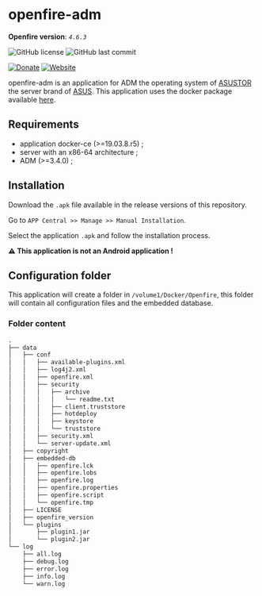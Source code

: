 # openfire-adm

__Openfire version__: _`4.6.3`_

![GitHub license](https://img.shields.io/badge/license-GPL--3.0-%23fe7d37) ![GitHub last commit](https://img.shields.io/github/last-commit/EndMove/openfire-adm)

[![Donate][link-icon-coffee]][link-paypal-me] [![Website][link-icon-website]][link-website]

[link-icon-coffee]: https://img.shields.io/badge/%E2%98%95-Buy%20me%20a%20cup%20of%20coffee-991481.svg
[link-paypal-me]: https://www.paypal.me/EndMove/2.5eur
[link-icon-website]: https://img.shields.io/badge/%F0%9F%92%BB-My%20Web%20Site-0078D4.svg
[link-website]: https://www.endmove.eu/

openfire-adm is an application for ADM the operating system of [ASUSTOR](https://www.asustor.com/) the server brand of [ASUS](https://www.asus.com/).
This application uses the docker package available [here](https://github.com/EndMove/openfire-docker).

## Requirements

- application docker-ce (>=19.03.8.r5) ;
- server with an x86-64 architecture ;
- ADM (>=3.4.0) ;

## Installation

Download the `.apk` file available in the release versions
of this repository.

Go to `APP Central >> Manage >> Manual Installation`.

Select the application `.apk` and follow the installation process.

__:warning: This application is not an Android application !__

## Configuration folder

This application will create a folder in `/volume1/Docker/Openfire`, this folder will contain all configuration files and the embedded database.

### Folder content

````txt
.
├── data
│   ├── conf
│   │   ├── available-plugins.xml
│   │   ├── log4j2.xml
│   │   ├── openfire.xml
│   │   ├── security
│   │   │   ├── archive
│   │   │   │   └── readme.txt
│   │   │   ├── client.truststore
│   │   │   ├── hotdeploy
│   │   │   ├── keystore
│   │   │   └── truststore
│   │   ├── security.xml
│   │   └── server-update.xml
│   ├── copyright
│   ├── embedded-db
│   │   ├── openfire.lck
│   │   ├── openfire.lobs
│   │   ├── openfire.log
│   │   ├── openfire.properties
│   │   ├── openfire.script
│   │   └── openfire.tmp
│   ├── LICENSE
│   ├── openfire_version
│   └── plugins
│       ├── plugin1.jar
│       └── plugin2.jar
└── log
    ├── all.log
    ├── debug.log
    ├── error.log
    ├── info.log
    └── warn.log
````
